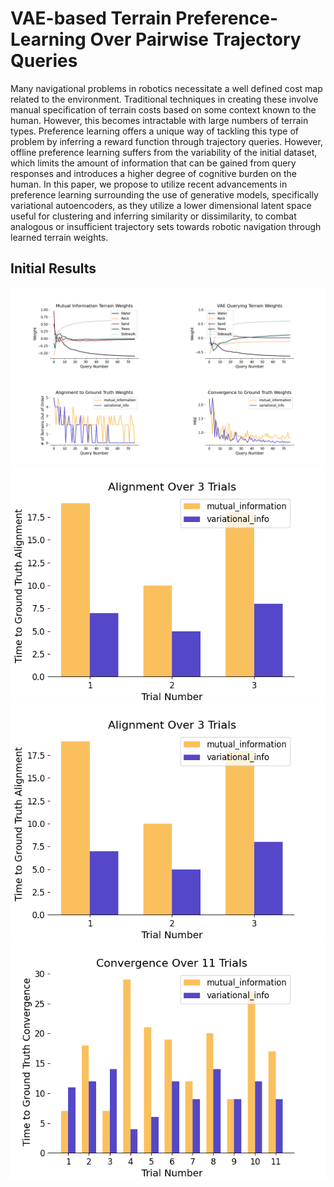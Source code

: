 # VAE-based Terrain Preference-Learning Over Pairwise Trajectory Queries


Many navigational problems in robotics necessitate a well defined cost map related to the environment. Traditional techniques in creating these involve manual specification of terrain costs based on some context known to the human. However, this becomes intractable with large numbers of terrain types. Preference learning offers a unique way of tackling this type of problem by inferring a reward function through trajectory queries. However, offline preference learning suffers from the variability of the initial dataset, which limits the amount of information that can be gained from query responses and introduces a higher degree of cognitive burden on the human. In this paper, we propose to utilize recent advancements in preference learning surrounding the use of generative models, specifically variational autoencoders, as they utilize a lower dimensional latent space useful for clustering and inferring similarity or dissimilarity, to combat analogous or insufficient trajectory sets towards robotic navigation through learned terrain weights.

## Initial Results

<img src="./src/VAE/results/fixed/32_initial_trajectories_72_after_200_length_11200_epochs_75_queries.png" alt="75 Queries Mutual Information vs Our Approach" />

<img src="./src/VAE/results/alignment/10000_epochs_150_length_33_trajectory_set.png" alt="Alignment Comparisons Over 3 Trials" />

<img src="./src/VAE/results/alignment/10000_epochs_150_length_33_trajectory_set.png" alt="Alignment Comparisons Over 3 Trials" />

<img src="./src/VAE/results/convergence/11200_epochs_200_length_33_trajectory_set.png" alt="Convergence Comparison Over 11 Trials" />
